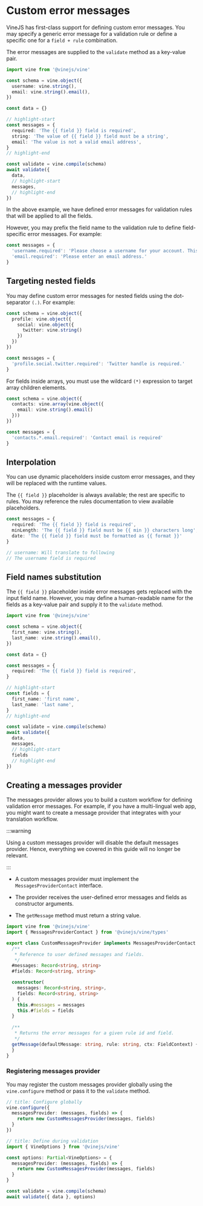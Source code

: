 # Custom error messages

VineJS has first-class support for defining custom error messages. You may specify a generic error message for a validation rule or define a specific one for a `field + rule` combination.

The error messages are supplied to the `validate` method as a key-value pair.

```ts
import vine from '@vinejs/vine'

const schema = vine.object({
  username: vine.string(),
  email: vine.string().email(),
})

const data = {}

// highlight-start
const messages = {
  required: 'The {{ field }} field is required',
  string: 'The value of {{ field }} field must be a string',
  email: 'The value is not a valid email address',
}
// highlight-end

const validate = vine.compile(schema)
await validate({
  data,
  // highlight-start
  messages,
  // highlight-end
})
```

In the above example, we have defined error messages for validation rules that will be applied to all the fields.

However, you may prefix the field name to the validation rule to define field-specific error messages. For example:

```ts
const messages = {
  'username.required': 'Please choose a username for your account. This will be your public handle',
  'email.required': 'Please enter an email address.'
}
```

## Targeting nested fields

You may define custom error messages for nested fields using the dot-separator `(.)`. For example:

```ts
const schema = vine.object({
  profile: vine.object({
    social: vine.object({
      twitter: vine.string()
    })
  })
})

const messages = {
  'profile.social.twitter.required': 'Twitter handle is required.'
}
```

For fields inside arrays, you must use the wildcard `(*)` expression to target array children elements.

```ts
const schema = vine.object({
  contacts: vine.array(vine.object({
    email: vine.string().email()
  }))
})

const messages = {
  'contacts.*.email.required': 'Contact email is required'
}
```

## Interpolation
You can use dynamic placeholders inside custom error messages, and they will be replaced with the runtime values. 

The `{{ field }}` placeholder is always available; the rest are specific to rules. You may reference the rules documentation to view available placeholders.

```ts
const messages = {
  required: 'The {{ field }} field is required',
  minLength: 'The {{ field }} field must be {{ min }} characters long',
  date: 'The {{ field }} field must be formatted as {{ format }}'
}

// username: Will translate to following
// The username field is required
```

## Field names substitution
The `{{ field }}` placeholder inside error messages gets replaced with the input field name. However, you may define a human-readable name for the fields as a key-value pair and supply it to the `validate` method.

```ts
import vine from '@vinejs/vine'

const schema = vine.object({
  first_name: vine.string(),
  last_name: vine.string().email(),
})

const data = {}

const messages = { 
  required: 'The {{ field }} field is required',
}

// highlight-start
const fields = {
  first_name: 'first name',
  last_name: 'last name',
}
// highlight-end

const validate = vine.compile(schema)
await validate({
  data,
  messages,
  // highlight-start
  fields
  // highlight-end
})
```

## Creating a messages provider
The messages provider allows you to build a custom workflow for defining validation error messages. For example, if you have a multi-lingual web app, you might want to create a message provider that integrates with your translation workflow.

:::warning

Using a custom messages provider will disable the default messages provider. Hence, everything we covered in this guide will no longer be relevant.

:::

- A custom messages provider must implement the `MessagesProviderContact` interface.

- The provider receives the user-defined error messages and fields as constructor arguments.

- The `getMessage` method must return a string value.

```ts
import vine from '@vinejs/vine'
import { MessagesProviderContact } from '@vinejs/vine/types'

export class CustomMessagesProvider implements MessagesProviderContact {
  /**
   * Reference to user defined messages and fields.
   */
  #messages: Record<string, string>
  #fields: Record<string, string>

  constructor(
    messages: Record<string, string>,
    fields: Record<string, string>
  ) {
    this.#messages = messages
    this.#fields = fields
  }
  
  /**
   * Returns the error messages for a given rule id and field.
   */
  getMessage(defaultMessage: string, rule: string, ctx: FieldContext) {
  }
}
```

### Registering messages provider

You may register the custom messages provider globally using the `vine.configure` method or pass it to the `validate` method.

```ts
// title: Configure globally
vine.configure({
  messagesProvider: (messages, fields) => {
    return new CustomMessagesProvider(messages, fields)
  }
})
```

```ts
// title: Define during validation
import { VineOptions } from '@vinejs/vine'

const options: Partial<VineOptions> = {
  messagesProvider: (messages, fields) => {
    return new CustomMessagesProvider(messages, fields)
  }
}

const validate = vine.compile(schema)
await validate({ data }, options)
```
